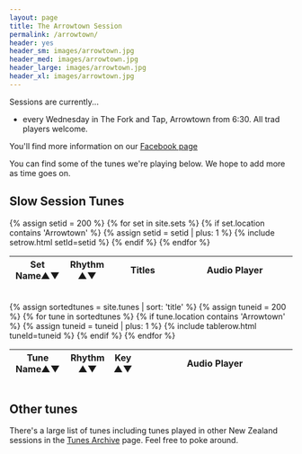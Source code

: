 ```yaml
---
layout: page
title: The Arrowtown Session
permalink: /arrowtown/
header: yes
header_sm: images/arrowtown.jpg
header_med: images/arrowtown.jpg
header_large: images/arrowtown.jpg
header_xl: images/arrowtown.jpg
---
```

<div id="audioPlayer"></div>

<div id="abc-textareas"></div>
<script>
var textAreas = document.getElementById("abc-textareas");
</script>

Sessions are currently...

 - every Wednesday in The Fork and Tap, Arrowtown from 6:30. All trad players welcome.

You'll find more information on our <a href="https://www.facebook.com/The-Arrowtown-Session-722234104591565/">Facebook page</a>

You can find some of the tunes we're playing below. We hope to add more as time goes on.

Slow Session Tunes
---------

<div style="overflow-x:auto;">
<table style="width:100%" id="sets" class="tablesorter">
<thead>
    <tr>
    <th style="width:20%;">Set Name&#x25B2;&#x25BC;</th>
    <th style="width:9%;">Rhythm<br />&#x25B2;&#x25BC;</th>
    <th style="width:26%;">Titles</th>
    <th style="width:45%;">Audio Player</th>
    </tr>
</thead>
<tbody>
{% assign setid = 200 %}
{% for set in site.sets %}
{% if set.location contains 'Arrowtown' %}
{% assign setid = setid | plus: 1 %}
{% include setrow.html setId=setid %}
{% endif %}
{% endfor %}
</tbody>
</table>
</div>
<br />
<div style="overflow-x:auto;">
<table style="width:100%" id="tunes" class="tablesorter">
<thead>
    <tr>
    <th style="width:20%;">Tune Name&#x25B2;&#x25BC;</th>
    <th style="width:6%;">Rhythm<br />&#x25B2;&#x25BC;</th>
    <th style="width:6%;">Key<br />&#x25B2;&#x25BC;</th>
    <th style="width:55%;">Audio Player</th>
    </tr>
</thead>
<tbody>
{% assign sortedtunes = site.tunes | sort: 'title' %}
  {% assign tuneid = 200 %}
  {% for tune in sortedtunes %}
    {% if tune.location contains 'Arrowtown' %}
      {% assign tuneid = tuneid | plus: 1 %}
{% include tablerow.html tuneId=tuneid %}
    {% endif %}
  {% endfor %}
</tbody>
</table>
</div>

Other tunes
-----------

There's a large list of tunes including tunes played in other New Zealand sessions in the
<a href="/tunes_archive/">Tunes Archive</a> page.  Feel free to poke around.


<script>
$(document).ready(function() {
    audioPlayer.innerHTML = createAudioPlayer();

    /* turn off sorting on last column */
    $("#sets").tablesorter({
        headers: {
            4: {
                sorter: false
            }
        }
    });

    /* turn off sorting on last two columns */
    $("#tunes").tablesorter({
        headers: {
            2: {
                sorter: false
            },  
            3: {
                sorter: false
            }
        }
    });
});
</script>
